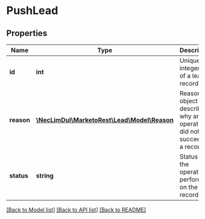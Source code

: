 # PushLead

## Properties

Name | Type | Description | Notes
------------ | ------------- | ------------- | -------------
**id** | **int** | Unique integer id of a lead record | [optional] 
**reason** | [**\NecLimDul\MarketoRest\Lead\Model\Reason**](Reason.md) | Reason object describing why an operation did not succeed for a record | [optional] 
**status** | **string** | Status of the operation performed on the record | [optional] 

[[Back to Model list]](../README.md#documentation-for-models) [[Back to API list]](../README.md#documentation-for-api-endpoints) [[Back to README]](../README.md)
